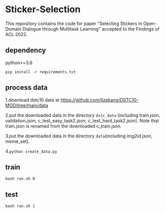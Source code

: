 # Sticker-Selection
This repository contains the code for paper "Selecting Stickers in Open-Domain Dialogue through Multitask Learning" accepted to the Findings of ACL 2022.

## dependency
python>=3.6

`pip install -r requirements.txt`
## process data
1.download dstc10 data at https://github.com/lizekang/DSTC10-MOD/tree/main/data

2.put the downloaded data in the directory `dstc_data` (including train.json, validation.json, c_test_easy_task2.json, c_test_hard_task2.json). Note that train.json is renamed from the downloaded c_train.json.

3.put the downloaded data in the directory `data`(including img2id.json, meme_set).

4.`python create_data.py`
## train
`bash run.sh 0`

## test
`bash run.sh 1`
